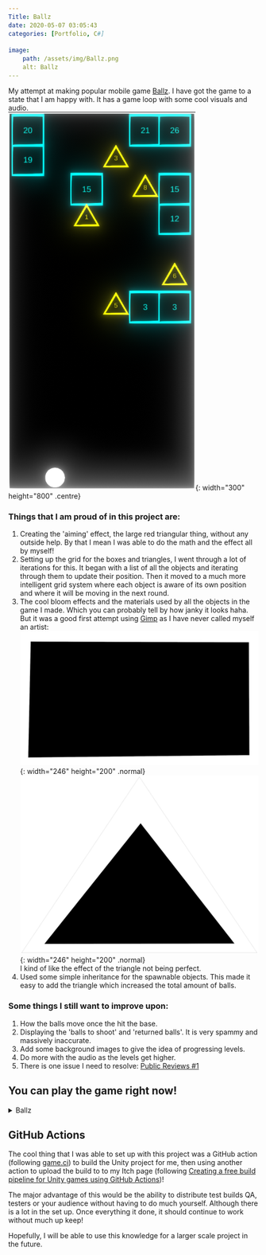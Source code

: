 ```yaml
---
Title: Ballz
date: 2020-05-07 03:05:43
categories: [Portfolio, C#]

image:
    path: /assets/img/Ballz.png
    alt: Ballz
---
```

My attempt at making popular mobile game [Ballz](https://play.google.com/store/apps/details?id=com.ketchapp.ballz&hl=en&gl=US&pli=1). I have got the game to a state that I am happy with. It has a game loop with some cool visuals and audio. <br>
![Ballz](/assets/img/Ballz.png){: width="300" height="800" .centre}

### Things that I am proud of in this project are:
1. Creating the 'aiming' effect, the large red triangular thing, without any outside help. By that I mean I was able to do the math and the effect all by myself!
2. Setting up the grid for the boxes and triangles, I went through a lot of iterations for this. It began with a list of all the objects and iterating through them to update their position. Then it moved to a much more intelligent grid system where each object is aware of its own position and where it will be moving in the next round.
3. The cool bloom effects and the materials used by all the objects in the game I made. Which you can probably tell by how janky it looks haha. But it was a good first attempt using [Gimp](https://www.gimp.org/) as I have never called myself an artist:<br>
![Box Emission](/assets/img/BoxEmissionMap.png){: width="246" height="200" .normal}
![Triangle Emission](/assets/img/TriangleEmissionMap.png){: width="246" height="200" .normal}<br>
I kind of like the effect of the triangle not being perfect.
3. Used some simple inheritance for the spawnable objects. This made it easy to add the triangle which increased the total amount of balls.

### Some things I still want to improve upon:
1. How the balls move once the hit the base.
2. Displaying the 'balls to shoot' and 'returned balls'. It is very spammy and massively inaccurate.
3. Add some background images to give the idea of progressing levels.
4. Do more with the audio as the levels get higher.
5. There is one issue I need to resolve: [Public Reviews #1](https://github.com/ConnorY97/Ballz/issues/1)

## You can play the game right now!
<details><summary>Ballz</summary>
<iframe frameborder="0" src="https://itch.io/embed-upload/10128126?color=333333" allowfullscreen="" width="800" height="740"><a href="https://connory97.itch.io/ballz">Play Ballz on itch.io</a></iframe>
</details>

## GitHub Actions
The cool thing that I was able to set up with this project was a GitHub action (following [game.ci](https://game.ci/)) to build the Unity project for me, then using another action to upload the build to to my Itch page (following [Creating a free build pipeline for Unity games using GitHub Actions](https://jaidengerig.medium.com/create-a-cd-pipeline-to-auto-publish-unity-games-from-github-to-itch-io-in-30-minutes-for-free-bae3b254283c))!

The major advantage of this would be the ability to distribute test builds QA, testers or your audience without having to do much yourself. Although there is a lot in the set up. Once everything it done, it should continue to work without much up keep!

Hopefully, I will be able to use this knowledge for a larger scale project in the future.